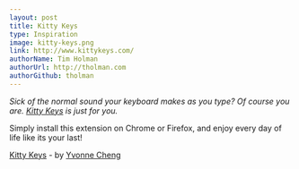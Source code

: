 ```yaml
---
layout: post
title: Kitty Keys
type: Inspiration
image: kitty-keys.png
link: http://www.kittykeys.com/
authorName: Tim Holman
authorUrl: http://tholman.com
authorGithub: tholman
---
```


_Sick of the normal sound your keyboard makes as you type? Of course you are. [Kitty Keys](http://www.kittykeys.com/) is just for you._

Simply install this extension on Chrome or Firefox, and enjoy every day of life like its your last!

[Kitty Keys](http://www.kittykeys.com/) - by [Yvonne Cheng](http://mindeveon.com/)
